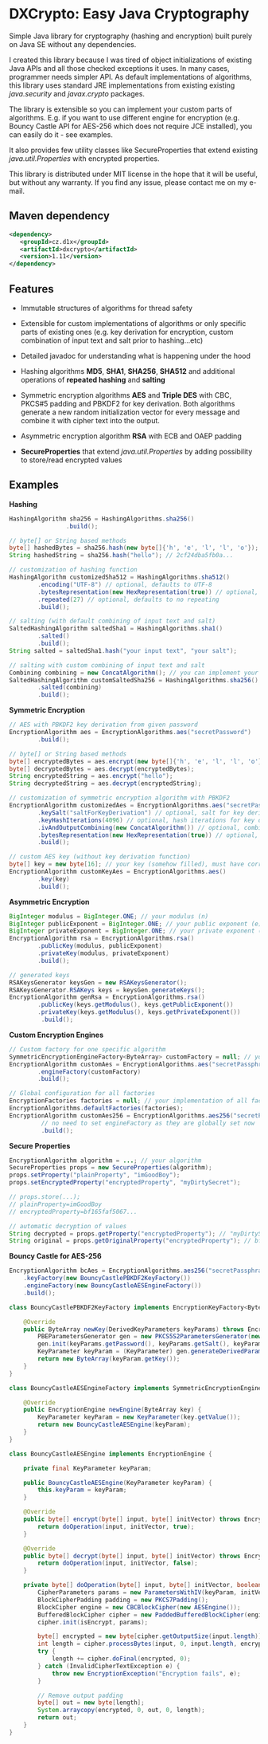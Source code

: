 DXCrypto: Easy Java Cryptography
================================
Simple Java library for cryptography (hashing and encryption) built purely on Java SE without any dependencies.

I created this library because I was tired of object initializations of existing Java APIs and all those checked
exceptions it uses. In many cases, programmer needs simpler API. As default implementations of algorithms, this
library uses standard JRE implementations from existing existing *java.security* and *javax.crypto* packages.

The library is extensible so you can implement your custom parts of algorithms. E.g. if you want to use different
engine for encryption (e.g. Bouncy Castle API for AES-256 which does not require JCE installed), you can easily
do it - see examples.

It also provides few utility classes like SecureProperties that extend existing *java.util.Properties* with
encrypted properties.

This library is distributed under MIT license in the hope that it will be useful, but without any warranty.
If you find any issue, please contact me on my e-mail.

Maven dependency
----------------

```xml
<dependency>
   <groupId>cz.d1x</groupId>
   <artifactId>dxcrypto</artifactId>
   <version>1.11</version>
</dependency>
```

Features
--------

- Immutable structures of algorithms for thread safety

- Extensible for custom implementations of algorithms or only specific parts of existing ones (e.g. key derivation
for encryption, custom combination of input text and salt prior to hashing...etc)

- Detailed javadoc for understanding what is happening under the hood

- Hashing algorithms **MD5**, **SHA1**, **SHA256**, **SHA512** and additional operations of **repeated hashing** 
and **salting** 

- Symmetric encryption algorithms **AES** and **Triple DES** with CBC, PKCS#5 padding and PBKDF2 for key derivation.
Both algorithms generate a new random initialization vector for every message and combine it with cipher text
into the output.

- Asymmetric encryption algorithm **RSA** with ECB and OAEP padding

- **SecureProperties** that extend *java.util.Properties* by adding possibility to store/read encrypted values

Examples
--------
**Hashing**
```java
HashingAlgorithm sha256 = HashingAlgorithms.sha256()
                .build();

// byte[] or String based methods
byte[] hashedBytes = sha256.hash(new byte[]{'h', 'e', 'l', 'l', 'o'});
String hashedString = sha256.hash("hello"); // 2cf24dba5fb0a...

// customization of hashing function
HashingAlgorithm customizedSha512 = HashingAlgorithms.sha512()
        .encoding("UTF-8") // optional, defaults to UTF-8
        .bytesRepresentation(new HexRepresentation(true)) // optional, defaults to lower-cased HEX
        .repeated(27) // optional, defaults to no repeating
        .build();

// salting (with default combining of input text and salt)
SaltedHashingAlgorithm saltedSha1 = HashingAlgorithms.sha1()
        .salted()
        .build();
String salted = saltedSha1.hash("your input text", "your salt");

// salting with custom combining of input text and salt
Combining combining = new ConcatAlgorithm(); // you can implement your custom combining
SaltedHashingAlgorithm customSaltedSha256 = HashingAlgorithms.sha256()
        .salted(combining)
        .build();
```

**Symmetric Encryption**
```java
// AES with PBKDF2 key derivation from given password
EncryptionAlgorithm aes = EncryptionAlgorithms.aes("secretPassword")
        .build();

// byte[] or String based methods
byte[] encryptedBytes = aes.encrypt(new byte[]{'h', 'e', 'l', 'l', 'o'});
byte[] decryptedBytes = aes.decrypt(encryptedBytes);
String encryptedString = aes.encrypt("hello");
String decryptedString = aes.decrypt(encryptedString);

// customization of symmetric encryption algorithm with PBKDF2
EncryptionAlgorithm customizedAes = EncryptionAlgorithms.aes("secretPassphrase")
        .keySalt("saltForKeyDerivation") // optional, salt for key derivation
        .keyHashIterations(4096) // optional, hash iterations for key derivation
        .ivAndOutputCombining(new ConcatAlgorithm()) // optional, combining IV and output
        .bytesRepresentation(new HexRepresentation(true)) // optional, how to represent bytes
        .build();

// custom AES key (without key derivation function)
byte[] key = new byte[16]; // your key (somehow filled), must have correct size for algorithm!
EncryptionAlgorithm customKeyAes = EncryptionAlgorithms.aes()
        .key(key)
        .build();
```

**Asymmetric Encryption**
```java
BigInteger modulus = BigInteger.ONE; // your modulus (n)
BigInteger publicExponent = BigInteger.ONE; // your public exponent (e)
BigInteger privateExponent = BigInteger.ONE; // your private exponent (d)
EncryptionAlgorithm rsa = EncryptionAlgorithms.rsa()
        .publicKey(modulus, publicExponent)
        .privateKey(modulus, privateExponent)
        .build();

// generated keys
RSAKeysGenerator keysGen = new RSAKeysGenerator();
RSAKeysGenerator.RSAKeys keys = keysGen.generateKeys();
EncryptionAlgorithm genRsa = EncryptionAlgorithms.rsa()
        .publicKey(keys.getModulus(), keys.getPublicExponent())
        .privateKey(keys.getModulus(), keys.getPrivateExponent())
         .build();
```

**Custom Encryption Engines**
```java
// Custom factory for one specific algorithm
SymmetricEncryptionEngineFactory<ByteArray> customFactory = null; // your implementation
EncryptionAlgorithm customAes = EncryptionAlgorithms.aes("secretPassphrase")
        .engineFactory(customFactory)
        .build();

// Global configuration for all factories
EncryptionFactories factories = null; // your implementation of all factories
EncryptionAlgorithms.defaultFactories(factories);
EncryptionAlgorithm customAes256 = EncryptionAlgorithms.aes256("secretPassphrase")
         // no need to set engineFactory as they are globally set now
         .build();
```

**Secure Properties**
```java
EncryptionAlgorithm algorithm = ...; // your algorithm
SecureProperties props = new SecureProperties(algorithm);
props.setProperty("plainProperty", "imGoodBoy");
props.setEncryptedProperty("encryptedProperty", "myDirtySecret");

// props.store(...);
// plainProperty=imGoodBoy
// encryptedProperty=bf165faf5067...

// automatic decryption of values
String decrypted = props.getProperty("encryptedProperty"); // "myDirtySecret"
String original = props.getOriginalProperty("encryptedProperty"); // bf165...
```

**Bouncy Castle for AES-256**
```java
EncryptionAlgorithm bcAes = EncryptionAlgorithms.aes256("secretPassphrase")
    .keyFactory(new BouncyCastlePBKDF2KeyFactory())
    .engineFactory(new BouncyCastleAESEngineFactory())
    .build();

class BouncyCastlePBKDF2KeyFactory implements EncryptionKeyFactory<ByteArray, DerivedKeyParameters> {

    @Override
    public ByteArray newKey(DerivedKeyParameters keyParams) throws EncryptionException {
        PBEParametersGenerator gen = new PKCS5S2ParametersGenerator(new SHA1Digest());
        gen.init(keyParams.getPassword(), keyParams.getSalt(), keyParams.getIterations());
        KeyParameter keyParam = (KeyParameter) gen.generateDerivedParameters(keyParams.getKeySize());
        return new ByteArray(keyParam.getKey());
    }
}

class BouncyCastleAESEngineFactory implements SymmetricEncryptionEngineFactory<ByteArray> {

    @Override
    public EncryptionEngine newEngine(ByteArray key) {
        KeyParameter keyParam = new KeyParameter(key.getValue());
        return new BouncyCastleAESEngine(keyParam);
    }
}

class BouncyCastleAESEngine implements EncryptionEngine {

    private final KeyParameter keyParam;

    public BouncyCastleAESEngine(KeyParameter keyParam) {
        this.keyParam = keyParam;
    }

    @Override
    public byte[] encrypt(byte[] input, byte[] initVector) throws EncryptionException {
        return doOperation(input, initVector, true);
    }

    @Override
    public byte[] decrypt(byte[] input, byte[] initVector) throws EncryptionException {
        return doOperation(input, initVector, false);
    }

    private byte[] doOperation(byte[] input, byte[] initVector, boolean isEncrypt) {
        CipherParameters params = new ParametersWithIV(keyParam, initVector);
        BlockCipherPadding padding = new PKCS7Padding();
        BlockCipher engine = new CBCBlockCipher(new AESEngine());
        BufferedBlockCipher cipher = new PaddedBufferedBlockCipher(engine, padding);
        cipher.init(isEncrypt, params);

        byte[] encrypted = new byte[cipher.getOutputSize(input.length)];
        int length = cipher.processBytes(input, 0, input.length, encrypted, 0);
        try {
            length += cipher.doFinal(encrypted, 0);
        } catch (InvalidCipherTextException e) {
            throw new EncryptionException("Encryption fails", e);
        }

        // Remove output padding
        byte[] out = new byte[length];
        System.arraycopy(encrypted, 0, out, 0, length);
        return out;
    }
}
```